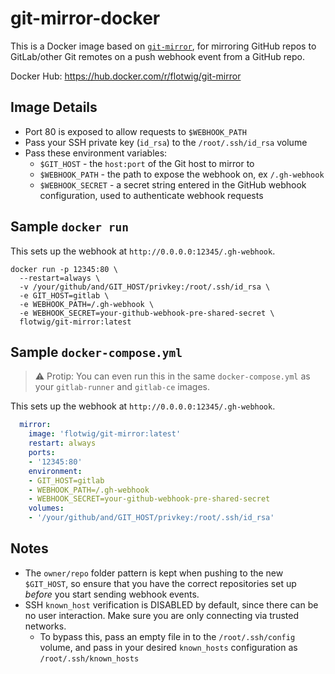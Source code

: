 # git-mirror-docker

This is a Docker image based on [`git-mirror`][git-mirror], for mirroring GitHub repos to GitLab/other Git remotes on a push webhook event from a GitHub repo.

Docker Hub: https://hub.docker.com/r/flotwig/git-mirror

## Image Details

* Port 80 is exposed to allow requests to `$WEBHOOK_PATH`
* Pass your SSH private key (`id_rsa`) to the `/root/.ssh/id_rsa` volume
* Pass these environment variables:
  * `$GIT_HOST` - the `host:port` of the Git host to mirror to
  * `$WEBHOOK_PATH` - the path to expose the webhook on, ex `/.gh-webhook`
  * `$WEBHOOK_SECRET` - a secret string entered in the GitHub webhook configuration, used to authenticate webhook requests

## Sample `docker run`

This sets up the webhook at `http://0.0.0.0:12345/.gh-webhook`.

```shell
docker run -p 12345:80 \
  --restart=always \
  -v /your/github/and/GIT_HOST/privkey:/root/.ssh/id_rsa \
  -e GIT_HOST=gitlab \
  -e WEBHOOK_PATH=/.gh-webhook \
  -e WEBHOOK_SECRET=your-github-webhook-pre-shared-secret \
  flotwig/git-mirror:latest
```

## Sample `docker-compose.yml`

> ⚠ Protip: You can even run this in the same `docker-compose.yml` as your `gitlab-runner` and `gitlab-ce` images.

This sets up the webhook at `http://0.0.0.0:12345/.gh-webhook`.

```yml
  mirror:
    image: 'flotwig/git-mirror:latest'
    restart: always
    ports:
    - '12345:80'
    environment:
    - GIT_HOST=gitlab
    - WEBHOOK_PATH=/.gh-webhook
    - WEBHOOK_SECRET=your-github-webhook-pre-shared-secret
    volumes:
    - '/your/github/and/GIT_HOST/privkey:/root/.ssh/id_rsa'
```

[git-mirror]: https://github.com/fasterthanlime/git-mirror/

## Notes

* The `owner/repo` folder pattern is kept when pushing to the new `$GIT_HOST`, so ensure that you have the correct repositories set up *before* you start sending webhook events.
* SSH `known_host` verification is DISABLED by default, since there can be no user interaction. Make sure you are only connecting via trusted networks.
  * To bypass this, pass an empty file in to the `/root/.ssh/config` volume, and pass in your desired `known_hosts` configuration as `/root/.ssh/known_hosts`
